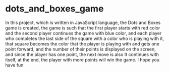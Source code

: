 # dots_and_boxes_game
In this project, which is written in JavaScript language, the Dots and Boxes game is created, the game is such that the first player starts with red color and the second player continues the game with blue color, and each player who completes the last side of the square with a color who is playing with it, that square becomes the color that the player is playing with and gets one point forward, and the number of their points is displayed on the screen, and since the player has one point, the next move is also It continues with itself, at the end, the player with more points will win the game. I hope you have fun
